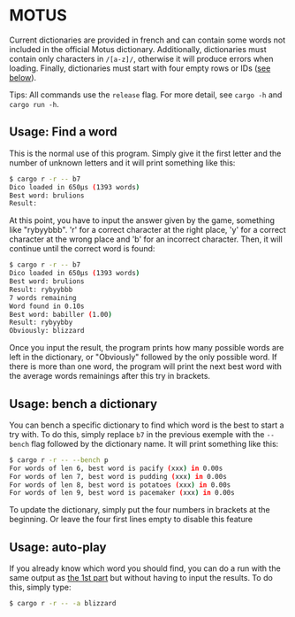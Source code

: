 # MOTUS

Current dictionaries are provided in french and can contain some words not included in the official Motus dictionary. Additionally, dictionaries must contain only characters in `/[a-z]/`, otherwise it will produce errors when loading. Finally, dictionaries must start with four empty rows or IDs ([see below][1]).

Tips: All commands use the `release` flag. For more detail, see `cargo -h` and `cargo run -h`.

## Usage: Find a word

This is the normal use of this program. Simply give it the first letter and the number of unknown letters and it will print something like this:

```sh
$ cargo r -r -- b7
Dico loaded in 650µs (1393 words)
Best word: brulions
Result:
```

At this point, you have to input the answer given by the game, something like "rybyybbb". 'r' for a correct character at the right place, 'y' for a correct character at the wrong place and 'b' for an incorrect character. Then, it will continue until the correct word is found:

```sh
$ cargo r -r -- b7
Dico loaded in 650µs (1393 words)
Best word: brulions
Result: rybyybbb
7 words remaining
Word found in 0.10s
Best word: babiller (1.00)
Result: rybyybby
Obviously: blizzard
```

Once you input the result, the program prints how many possible words are left in the dictionary, or "Obviously" followed by the only possible word. If there is more than one word, the program will print the next best word with the average words remainings after this try in brackets.

## Usage: bench a dictionary

You can bench a specific dictionary to find which word is the best to start a try with. To do this, simply replace `b7` in the previous exemple with the `--bench` flag followed by the dictionary name. It will print something like this:

```sh
$ cargo r -r -- --bench p
For words of len 6, best word is pacify (xxx) in 0.00s
For words of len 7, best word is pudding (xxx) in 0.00s
For words of len 8, best word is potatoes (xxx) in 0.00s
For words of len 9, best word is pacemaker (xxx) in 0.00s
```

To update the dictionary, simply put the four numbers in brackets at the beginning.
Or leave the four first lines empty to disable this feature

## Usage: auto-play

If you already know which word you should find, you can do a run with the same output as [the 1st part][2] but without having to input the results. To do this, simply type:

```sh
$ cargo r -r -- -a blizzard
```

[1]:#usage-bench-a-dictionary
[2]:#usage-find-a-word
